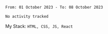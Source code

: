 <!--START_SECTION:waka-->

```txt
From: 01 October 2023 - To: 08 October 2023

No activity tracked
```

<!--END_SECTION:waka-->
My Stack: `HTML, CSS, JS, React`
